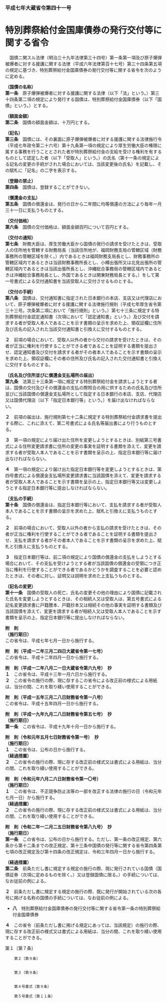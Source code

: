 ### 平成七年大蔵省令第四十一号  
# 特別葬祭給付金国庫債券の発行交付等に関する省令  
　国債ニ関スル法律（明治三十九年法律第三十四号）第一条第一項及び原子爆弾被爆者に対する援護に関する法律（平成六年法律第百十七号）第三十四条第五項の規定に基づき、特別葬祭給付金国庫債券の発行交付等に関する省令を次のように定める。  
  
**（国債の名称）**  
**第一条**　原子爆弾被爆者に対する援護に関する法律（以下「法」という。）第三十四条第二項の規定により発行する国債は、特別葬祭給付金国庫債券（以下「国債」という。）とする。  
  
**（額面金額）**  
**第二条**　国債の額面金額は、十万円とする。  
  
**（記名）**  
**第三条**　国債には、その裏面に原子爆弾被爆者に対する援護に関する法律施行令（平成七年政令第二十六号）第十九条第一項の規定により厚生労働大臣の権限に属する事務を行うこととされた者が特別葬祭給付金の支給を受ける権利を有するものとして認定した者（以下「受取人」という。）の氏名（第十一条の規定による記名の変更の手続がされた場合においては、当該変更後の氏名）を記載し、その賦札に「記名」の二字を表示する。  
  
**（登録の禁止）**  
**第四条**　国債は、登録することができない。  
  
**（償還金の支払）**  
**第五条**　国債の償還金は、発行の日から二年間に均等償還の方法により毎年一月三十一日に支払うものとする。  
  
**（交付価格）**  
**第六条**　国債の交付価格は、額面金額百円について百円とする。  
  
**（交付の通知）**  
**第七条**　財務大臣は、厚生労働大臣から国債の発行の請求を受けたときは、受取人の住所地を管轄する財務局長（当該住所地が、福岡財務支局の管轄区域（財務事務所の管轄区域を除く。）内であるときは福岡財務支局長とし、財務事務所の管轄区域内であるときは当該財務事務所長とし、小樽出張所又は北見出張所の管轄区域内であるときは当該出張所長とし、沖縄総合事務局の管轄区域内であるときは沖縄総合事務局長とし、外国であるときは関東財務局長とする。）をして第一号書式による交付通知書を当該受取人に交付させるものとする。  
  
**（交付の手続）**  
**第八条**　国債は、交付通知書に指定された日本銀行の本店、支店又は代理店において、原子爆弾被爆者に対する援護に関する法律施行規則（平成七年厚生省令第三十三号。次条第二項において「施行規則」という。）第七十三条に規定する特別葬祭給付金認定通知書（次項において「認定通知書」という。）及び交付を請求する者が受取人本人であることを示す書類の呈示を求めた上、領収証欄に住所及び氏名の記入された当該交付通知書と引換えに交付するものとする。  
  
**２**　前項の場合において、受取人以外の者から交付の請求を受けたときは、その者が正当に権利を行使することができる者であることを証明する書類を提出させ、認定通知書及び交付を請求する者がその者本人であることを示す書類の呈示を求めた上、領収証欄にその者の住所及び氏名の記入された交付通知書と引換えに交付するものとする。  
  
**（氏名及び住所並びに償還金支払場所の届出）**  
**第九条**　法第三十三条第一項に規定する特別葬祭給付金を請求しようとする者は、国債の交付及びその償還金の支払の際照合の用に供するための氏名及び住所並びに当該国債の償還金支払場所として指定する日本銀行の本店、支店、代理店又は国債代理店（以下「指定日本銀行等」という。）を届け出なければならない。  
  
**２**　前項の届出は、施行規則第七十二条に規定する特別葬祭給付金請求書を提出する際に、これに添えて、第二号書式による氏名等届出書により行うものとする。  
  
**３**　第一項の規定により届け出た住所を変更しようとするときは、別紙第三号書式による住所変更請求書に住所の変更の事実を証明する書類を添えて、変更を請求する者が受取人本人であることを示す書類を呈示の上、指定日本銀行等に届け出なければならない。  
  
**４**　第一項の規定により届け出た指定日本銀行等を変更しようとするときは、第四号書式による償還金支払場所変更請求書に当該国債を添えて、変更を請求する者が受取人本人であることを示す書類を呈示の上、指定日本銀行等又は変更しようとする指定日本銀行等に提出しなければならない。  
  
**（支払の手続）**  
**第十条**　国債の償還金は、指定日本銀行等において、支払を請求する者が受取人本人であることを示す書類の呈示を求めた上、賦札と引換えに支払うものとする。  
  
**２**　前項の場合において、受取人以外の者から支払の請求を受けたときは、その者が正当に権利を行使することができる者であることを証明する書類を提出させ、支払を請求する者がその者本人であることを示す書類の呈示を求めた上、賦札と引換えに支払うものとする。  
  
**３**　指定日本銀行等は、前二項の規定により国債の償還金の支払をしようとする場合において、その支払を受けようとする者が当該国債の償還金の受領につき正当に権利を行使することができる者であるかどうかを調査することを必要と認めたときは、その者に対し、証明又は説明を求めた上支払うものとする。  
  
**（記名の変更）**  
**第十一条**　国債の受取人の死亡、氏名の変更その他の理由により国債に記載された氏名を変更しようとするときは、その相続人又は受取人は、第五号書式による記名変更請求書に戸籍謄本、戸籍抄本又は相続その他の事実を証明する書類及び当該国債を添えて、変更を請求する者が相続人又は受取人本人であることを示す書類を呈示の上、指定日本銀行等に提出しなければならない。  
  
**附　則**  
**（施行期日）**  
この省令は、平成七年七月一日から施行する。  
  
**附　則（平成一二年三月二四日大蔵省令第一七号）**  
この省令は、平成十二年四月一日から施行する。  
  
**附　則（平成一二年八月二一日大蔵省令第六九号）　抄**  
**１**　この省令は、平成十三年一月六日から施行する。  
**２**　この省令の施行の際、現に存するこの省令による改正前の様式による用紙は、当分の間、これを取り繕い使用することができる。  
  
**附　則（平成一五年三月二八日財務省令第一八号）**  
この省令は、平成十五年四月一日から施行する。  
  
**附　則（平成一九年九月二八日財務省令第五七号）　抄**  
**（施行期日）**  
**第一条**　この省令は、平成十九年十月一日から施行する。  
  
**附　則（令和元年五月七日財務省令第一号）　抄**  
**（施行期日）**  
**１**　この省令は、公布の日から施行する。  
**（経過措置）**  
**２**　この省令の施行の際、現に存する改正前の様式又は書式による用紙は、当分の間、これを取り繕い使用することができる。  
  
**附　則（令和元年六月二六日財務省令第一〇号）**  
**（施行期日）**  
**１**　この省令は、不正競争防止法等の一部を改正する法律の施行の日（令和元年七月一日）から施行する。  
**（経過措置）**  
**２**　この省令の施行の際、現に存する改正前の様式又は書式による用紙は、当分の間、これを取り繕い使用することができる。  
  
**附　則（令和二年一二月二五日財務省令第八九号）　抄**  
**（施行期日）**  
**第一条**　この省令は、公布の日から施行する。ただし、第一条の改正規定、第六条から第十二条までの改正規定、第十三条中国債の発行等に関する省令第四条第七項の改正規定及び第十四条の改正規定は、令和三年四月一日から施行する。  
  
**（経過措置）**  
**第二条**　前条ただし書に規定する規定の施行の際、現に発行されている国債（国債証券（次項に定めるものを除く。）又は登録国債に限る。）の手続については、なお従前の例による。  
  
**２**　前条ただし書に規定する規定の施行の際、既に発行が開始されている次の各号に掲げる名称の国債の手続については、なお従前の例による。  
* **八**　特別葬祭給付金国庫債券の発行交付等に関する省令第一条の特別葬祭給付金国庫債券  
  
**４**　この省令（前条ただし書に掲げる規定にあっては、当該規定）の施行の際、現に存する改正前の様式又は書式による用紙は、当分の間、これを取り繕い使用することができる。  
  
第１〔第７条〕  

          
        第２〔第９条〕  

          
        第３〔第９条〕  

          
        第４号書式〔第９条〕
          
        第５号書式〔第１１条〕
          
        
